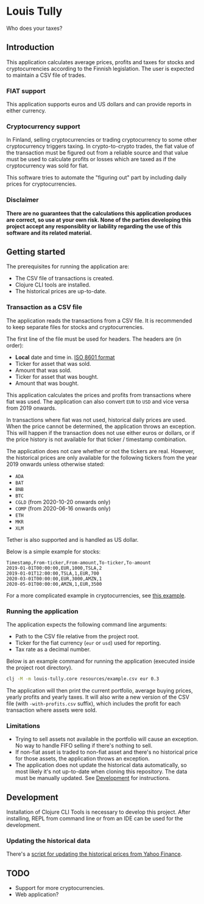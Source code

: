 # Louis Tully

Who does your taxes?

## Introduction

This application calculates average prices, profits and taxes for stocks and
cryptocurrencies according to the Finnish legislation. The user is expected
to maintain a CSV file of trades.

### FIAT support

This application supports euros and US dollars and can provide reports in either
currency.

### Cryptocurrency support

In Finland, selling cryptocurrencies or trading cryptocurrency to some other
cryptocurrency triggers taxing. In crypto-to-crypto trades, the fiat value of
the transaction must be figured out from a reliable source and that value must
be used to calculate profits or losses which are taxed as if the cryptocurrency
was sold for fiat.

This software tries to automate the "figuring out" part by including daily
prices for cryptocurrencies.

### Disclaimer

**There are no guarantees that the calculations this application produces are
correct, so use at your own risk. None of the parties developing this project
accept any responsiblity or liability regarding the use of this software and its
related material.**

## Getting started

The prerequisites for running the application are:

* The CSV file of transactions is created.
* Clojure CLI tools are installed.
* The historical prices are up-to-date.

### Transaction as a CSV file

The application reads the transactions from a CSV file. It is recommended to
keep separate files for stocks and cryptocurrencies.

The first line of the file must be used for headers. The headers are (in order): 

* **Local** date and time in.
  [ISO 8601 format](https://en.wikipedia.org/wiki/ISO_8601)
* Ticker for asset that was sold.
* Amount that was sold.
* Ticker for asset that was bought.
* Amount that was bought.

This application calculates the prices and profits from transactions where fiat
was used. The application can also convert ```EUR``` to ```USD``` and vice versa
from 2019 onwards. 

In transactions where fiat was not used, historical daily prices are used. When
the price cannot be determined, the application throws an exception. This will
happen if the transaction does not use either euros or dollars, or if the price
history is not available for that ticker / timestamp combination.

The application does not care whether or not the tickers are real. However, the
historical prices are only available for the following tickers from the year
2019 onwards unless otherwise stated:

* ```ADA```
* ```BAT```
* ```BNB```
* ```BTC```
* ```CGLD``` (from 2020-10-20 onwards only)
* ```COMP``` (from 2020-06-16 onwards only)
* ```ETH```
* ```MKR```
* ```XLM```

Tether is also supported and is handled as US dollar.

Below is a simple example for stocks:

```csv
Timestamp,From-ticker,From-amount,To-ticker,To-amount
2019-01-01T00:00:00,EUR,1000,TSLA,2
2019-01-01T12:00:00,TSLA,1,EUR,700
2020-03-01T00:00:00,EUR,3000,AMZN,1
2020-05-01T00:00:00,AMZN,1,EUR,3500
```

For a more complicated example in cryptocurrencies, see
[this example](resources/example.csv).

### Running the application

The application expects the following command line arguments:

* Path to the CSV file relative from the project root.
* Ticker for the fiat currency (```eur``` or ```usd```) used for reporting.
* Tax rate as a decimal number. 

Below is an example command for running the application (executed inside the
project root directory).

```bash
clj -M -m louis-tully.core resources/example.csv eur 0.3 
```

The application will then print the current portfolio, average buying prices,
yearly profits and yearly taxes. It will also write a new version of the CSV
file (with ```-with-profits.csv``` suffix), which includes the profit for each
transaction where assets were sold.

### Limitations

* Trying to sell assets not available in the portfolio will cause an exception.
  No way to handle FIFO selling if there's nothing to sell.
* If non-fiat asset is traded to non-fiat asset and there's no historical price
  for those assets, the application throws an exception.
* The application does not update the historical data automatically, so most
  likely it's not up-to-date when cloning this repository. The data must be
  manually updated. See [Development](#Development) for instructions.

## Development

Installation of Clojure CLI Tools is necessary to develop this project. After
installing, REPL from command line or from an IDE can be used for the
development.

### Updating the historical data

There's a
[script for updating the historical prices from Yahoo Finance](resources/yahoo-csv/download-csv-files.sh).

## TODO

* Support for more cryptocurrencies.
* Web application?
